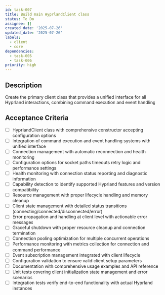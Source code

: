 ```yaml
---
id: task-007
title: Build main HyprlandClient class
status: To Do
assignee: []
created_date: '2025-07-26'
updated_date: '2025-07-26'
labels:
  - client
  - core
dependencies:
  - task-005
  - task-006
priority: high
---
```


## Description

Create the primary client class that provides a unified interface for all Hyprland interactions, combining command execution and event handling

## Acceptance Criteria

- [ ] HyprlandClient class with comprehensive constructor accepting configuration options
- [ ] Integration of command execution and event handling systems with unified interface
- [ ] Connection management with automatic reconnection and health monitoring
- [ ] Configuration options for socket paths timeouts retry logic and performance settings
- [ ] Health monitoring with connection status reporting and diagnostic information
- [ ] Capability detection to identify supported Hyprland features and version compatibility
- [ ] Resource management with proper lifecycle handling and memory cleanup
- [ ] Client state management with detailed status transitions (connecting/connected/disconnected/error)
- [ ] Error propagation and handling at client level with actionable error messages
- [ ] Graceful shutdown with proper resource cleanup and connection termination
- [ ] Connection pooling optimization for multiple concurrent operations
- [ ] Performance monitoring with metrics collection for connection and command performance
- [ ] Event subscription management integrated with client lifecycle
- [ ] Configuration validation to ensure valid client setup parameters
- [ ] Documentation with comprehensive usage examples and API reference
- [ ] Unit tests covering client initialization state management and error scenarios
- [ ] Integration tests verify end-to-end functionality with actual Hyprland instances
